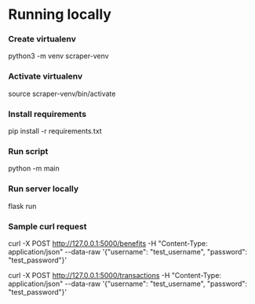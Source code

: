 # Running locally
### Create virtualenv
python3 -m venv scraper-venv

### Activate virtualenv
source scraper-venv/bin/activate

### Install requirements
pip install -r requirements.txt 

### Run script
python -m main

### Run server locally
flask run

### Sample curl request
curl -X POST http://127.0.0.1:5000/benefits  -H "Content-Type: application/json" --data-raw '{"username": "test_username", "password": "test_password"}'

curl -X POST http://127.0.0.1:5000/transactions  -H "Content-Type: application/json" --data-raw '{"username": "test_username", "password": "test_password"}'
